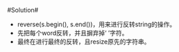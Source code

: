 #Solution#

*   reverse(s.begin(), s.end())，用来进行反转string的操作。
*   先把每个word反转，并且摒弃掉‘ ’字符。
*   最终在进行最终的反转，且resize原先的字符串。